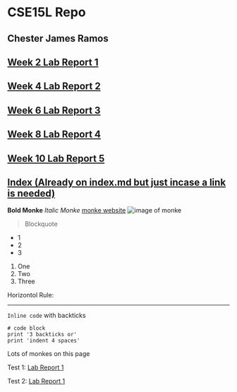 # CSE15L Repo
## Chester James Ramos

## [Week 2 Lab Report 1](https://cjramosucsd.github.io/cse15l-lab-reports/week2labreport)

## [Week 4 Lab Report 2](https://cjramosucsd.github.io/cse15l-lab-reports/week4labreport)

## [Week 6 Lab Report 3](https://cjramosucsd.github.io/cse15l-lab-reports/lab-report-3-week-6)

## [Week 8 Lab Report 4](https://cjramosucsd.github.io/cse15l-lab-reports/lab-report-4-week-8)

## [Week 10 Lab Report 5](https://cjramosucsd.github.io/cse15l-lab-reports/lab-report-5-week-10)

## [Index (Already on index.md but just incase a link is needed)](https://cjramosucsd.github.io/cse15l-lab-reports/)

**Bold Monke**
*Italic Monke*
[monke website](https://cjramosucsd.github.io/cse15l-lab-reports/)
![image of monke](https://cdn.vox-cdn.com/thumbor/h5QribQQUz3SbtfcKoJoWrwNZm0=/0x0:666x444/920x613/filters:focal(266x140:372x246):format(webp)/cdn.vox-cdn.com/uploads/chorus_image/image/59491841/Macaca_nigra_self-portrait__rotated_and_cropped_.0.jpg)

> Blockquote

* 1
* 2
* 3

1. One
2. Two 
3. Three

Horizontol Rule:

*** 

`Inline code` with backticks

```
# code block
print '3 backticks or'
print 'indent 4 spaces'
```

Lots of monkes on this page 

Test 1:
[Lab Report 1](lab-report-1-week-2.html)


Test 2:
[Lab Report 1](https://cjramosUCSD.github.io/cse15l-lab-reports/lab-report-1-week-2.html) 

